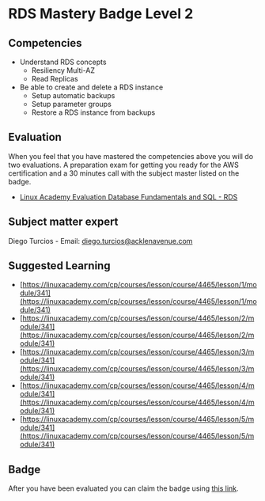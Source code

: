 # RDS Mastery Badge Level 2

## Competencies
 - Understand RDS concepts
   - Resiliency Multi-AZ
   - Read Replicas
 - Be able to create and delete a RDS instance
   - Setup automatic backups
   - Setup parameter groups
   - Restore a RDS instance from backups

## Evaluation
  When you feel that you have mastered the competencies above you will do two evaluations. A preparation exam for getting you ready for the AWS certification and a 30 minutes call with the subject master listed on the badge.

  - [Linux Academy Evaluation Database Fundamentals and SQL - RDS](https://app.linuxacademy.com/challenges/f23ea7d4-ac3f-4db1-b50b-863a6f2ab20b)   

## Subject matter expert
  Diego Turcios - Email: diego.turcios@acklenavenue.com

## Suggested Learning   
- [https://linuxacademy.com/cp/courses/lesson/course/4465/lesson/1/module/341](https://linuxacademy.com/cp/courses/lesson/course/4465/lesson/1/module/341)
- [https://linuxacademy.com/cp/courses/lesson/course/4465/lesson/2/module/341](https://linuxacademy.com/cp/courses/lesson/course/4465/lesson/2/module/341)
- [https://linuxacademy.com/cp/courses/lesson/course/4465/lesson/3/module/341](https://linuxacademy.com/cp/courses/lesson/course/4465/lesson/3/module/341)
- [https://linuxacademy.com/cp/courses/lesson/course/4465/lesson/4/module/341](https://linuxacademy.com/cp/courses/lesson/course/4465/lesson/4/module/341)
- [https://linuxacademy.com/cp/courses/lesson/course/4465/lesson/5/module/341](https://linuxacademy.com/cp/courses/lesson/course/4465/lesson/5/module/341)

## Badge
After you have been evaluated you can claim the badge using [this link](https://acklenavenue.badgr.com/public/badges/x4CoHpkLQkuKODGCReRXdg).
